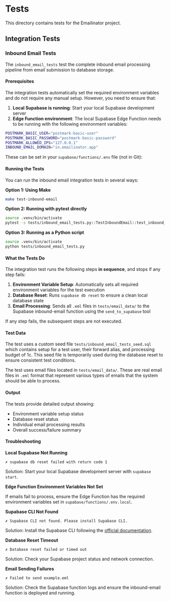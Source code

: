 # Tests

This directory contains tests for the Emailinator project.

## Integration Tests

### Inbound Email Tests

The `inbound_email_tests` test the complete inbound email processing pipeline
from email submission to database storage.

#### Prerequisites

The integration tests automatically set the required environment variables and
do not require any manual setup. However, you need to ensure that:

1. **Local Supabase is running**: Start your local Supabase development server
2. **Edge Function environment**: The local Supabase Edge Function needs to be
   running with the following environment variables:

```bash
POSTMARK_BASIC_USER="postmark-basic-user"
POSTMARK_BASIC_PASSWORD="postmark-basic-password"
POSTMARK_ALLOWED_IPS="127.0.0.1"
INBOUND_EMAIL_DOMAIN="in.emailinator.app"
```

These can be set in your `supabase/functions/.env` file (not in Git):

#### Running the Tests

You can run the inbound email integration tests in several ways:

**Option 1: Using Make**

```bash
make test-inbound-email
```

**Option 2: Running with pytest directly**

```bash
source .venv/bin/activate
pytest -s tests/inbound_email_tests.py::TestInboundEmail::test_inbound_email_integration -v
```

**Option 3: Running as a Python script**

```bash
source .venv/bin/activate
python tests/inbound_email_tests.py
```

#### What the Tests Do

The integration test runs the following steps **in sequence**, and stops if any
step fails:

1. **Environment Variable Setup**: Automatically sets all required environment
   variables for the test execution
2. **Database Reset**: Runs `supabase db reset` to ensure a clean local database
   state
3. **Email Processing**: Sends all `.eml` files in `tests/email_data/` to the
   Supabase inbound-email function using the `send_to_supabase` tool

If any step fails, the subsequent steps are not executed.

#### Test Data

The test uses a custom seed file `tests/inbound_email_tests_seed.sql` which
contains setup for a test user, their forward alias, and processing budget of
1c. This seed file is temporarily used during the database reset to ensure
consistent test conditions.

The test uses email files located in `tests/email_data/`. These are real email
files in `.eml` format that represent various types of emails that the system
should be able to process.

#### Output

The tests provide detailed output showing:

- Environment variable setup status
- Database reset status
- Individual email processing results
- Overall success/failure summary

#### Troubleshooting

**Local Supabase Not Running**

```
✗ supabase db reset failed with return code 1
```

Solution: Start your local Supabase development server with `supabase start`.

**Edge Function Environment Variables Not Set**

If emails fail to process, ensure the Edge Function has the required environment
variables set in `supabase/functions/.env.local`.

**Supabase CLI Not Found**

```
✗ Supabase CLI not found. Please install Supabase CLI.
```

Solution: Install the Supabase CLI following the
[official documentation](https://supabase.com/docs/guides/cli).

**Database Reset Timeout**

```
✗ Database reset failed or timed out
```

Solution: Check your Supabase project status and network connection.

**Email Sending Failures**

```
✗ Failed to send example.eml
```

Solution: Check the Supabase function logs and ensure the inbound-email function
is deployed and running.
